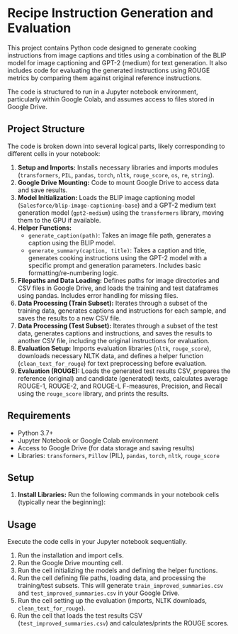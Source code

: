 # Recipe Instruction Generation and Evaluation

This project contains Python code designed to generate cooking instructions from image captions and titles using a combination of the BLIP model for image captioning and GPT-2 (medium) for text generation. It also includes code for evaluating the generated instructions using ROUGE metrics by comparing them against original reference instructions.

The code is structured to run in a Jupyter notebook environment, particularly within Google Colab, and assumes access to files stored in Google Drive.

## Project Structure

The code is broken down into several logical parts, likely corresponding to different cells in your notebook:

1.  **Setup and Imports:** Installs necessary libraries and imports modules (`transformers`, `PIL`, `pandas`, `torch`, `nltk`, `rouge_score`, `os`, `re`, `string`).
2.  **Google Drive Mounting:** Code to mount Google Drive to access data and save results.
3.  **Model Initialization:** Loads the BLIP image captioning model (`Salesforce/blip-image-captioning-base`) and a GPT-2 medium text generation model (`gpt2-medium`) using the `transformers` library, moving them to the GPU if available.
4.  **Helper Functions:**
    *   `generate_caption(path)`: Takes an image file path, generates a caption using the BLIP model.
    *   `generate_summary(caption, title)`: Takes a caption and title, generates cooking instructions using the GPT-2 model with a specific prompt and generation parameters. Includes basic formatting/re-numbering logic.
5.  **Filepaths and Data Loading:** Defines paths for image directories and CSV files in Google Drive, and loads the training and test dataframes using pandas. Includes error handling for missing files.
6.  **Data Processing (Train Subset):** Iterates through a subset of the training data, generates captions and instructions for each sample, and saves the results to a new CSV file.
7.  **Data Processing (Test Subset):** Iterates through a subset of the test data, generates captions and instructions, and saves the results to another CSV file, including the original instructions for evaluation.
8.  **Evaluation Setup:** Imports evaluation libraries (`nltk`, `rouge_score`), downloads necessary NLTK data, and defines a helper function (`clean_text_for_rouge`) for text preprocessing before evaluation.
9.  **Evaluation (ROUGE):** Loads the generated test results CSV, prepares the reference (original) and candidate (generated) texts, calculates average ROUGE-1, ROUGE-2, and ROUGE-L F-measures, Precision, and Recall using the `rouge_score` library, and prints the results.

## Requirements

*   Python 3.7+
*   Jupyter Notebook or Google Colab environment
*   Access to Google Drive (for data storage and saving results)
*   Libraries: `transformers`, `Pillow` (PIL), `pandas`, `torch`, `nltk`, `rouge_score`

## Setup

1.  **Install Libraries:** Run the following commands in your notebook cells (typically near the beginning):
   ## Usage

Execute the code cells in your Jupyter notebook sequentially.

1.  Run the installation and import cells.
2.  Run the Google Drive mounting cell.
3.  Run the cell initializing the models and defining the helper functions.
4.  Run the cell defining file paths, loading data, and processing the training/test subsets. This will generate `train_improved_summaries.csv` and `test_improved_summaries.csv` in your Google Drive.
5.  Run the cell setting up the evaluation (imports, NLTK downloads, `clean_text_for_rouge`).
6.  Run the cell that loads the test results CSV (`test_improved_summaries.csv`) and calculates/prints the ROUGE scores.

